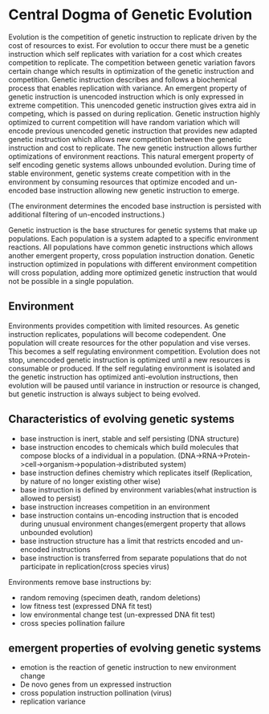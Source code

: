 # Central Dogma of Genetic Evolution

Evolution is the competition of genetic instruction to replicate driven by the cost of resources to exist.
For evolution to occur there must be a genetic instruction which self replicates with variation for a cost
which creates competition to replicate. The competition between genetic variation favors certain change which
results in optimization of the genetic instruction and competition. Genetic instruction describes and follows
a biochemical process that enables replication with variance. An emergent property of genetic instruction is
unencoded instruction which is only expressed in extreme competition. This unencoded genetic instruction gives
extra aid in competing, which is passed on during replication. Genetic instruction highly optimized to current
competition will have random variation which will encode previous unencoded genetic instruction that provides
new adapted genetic instruction which allows new competition between the genetic instruction and cost to replicate.
The new genetic instruction allows further optimizations of environment reactions. This natural emergent property
of self encoding genetic systems allows unbounded evolution. During time of stable environment, genetic systems
create competition with in the environment by consuming resources that optimize encoded and un-encoded base
instruction allowing new genetic instruction to emerge.

(The environment determines the encoded base instruction is persisted with additional filtering of un-encoded
instructions.)

Genetic instruction is the base structures for genetic systems that make up populations. Each population is a
system adapted to a specific environment reactions. All populations have common genetic instructions which allows
another emergent property, cross population instruction donation. Genetic instruction optimized in populations
with different environment competition will cross population, adding more optimized genetic instruction that would
not be possible in a single population.

## Environment

Environments provides competition with limited resources. As genetic instruction replicates, populations will
become codependent. One population will create resources for the other population and vise verses. This becomes a
self regulating environment competition. Evolution does not stop, unencoded genetic instruction is optimized until
a new resources is consumable or produced. If the self regulating environment is isolated and the genetic instruction
has optimized anti-evolution instructions, then evolution will be paused until variance in instruction or resource is
changed, but genetic instruction is always subject to being evolved.

## Characteristics of evolving genetic systems

- base instruction is inert, stable and self persisting (DNA structure)
- base instruction encodes to chemicals which build molecules that compose blocks of a individual in a population. (DNA->RNA->Protein->cell->organism->population->distributed system)
- base instruction defines chemistry which replicates itself (Replication, by nature of no longer existing other wise)
- base instruction is defined by environment variables(what instruction is allowed to persist)
- base instruction increases competition in an environment
- base instruction contains un-encoding instruction that is encoded during unusual environment changes(emergent property that allows unbounded evolution)
- base instruction structure has a limit that restricts encoded and un-encoded instructions
- base instruction is transferred from separate populations that do not participate in replication(cross species virus)

 Environments remove base instructions by:

- random removing (specimen death, random deletions)
- low fitness test (expressed DNA fit test)
- low environmental change test (un-expressed DNA fit test)
- cross species pollination failure

## emergent properties of evolving genetic systems

- emotion is the reaction of genetic instruction to new environment change
- De novo genes from un expressed instruction
- cross population instruction pollination (virus)
- replication variance
